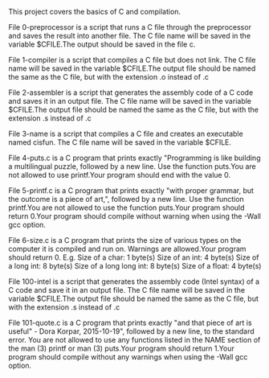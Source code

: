 This project covers the basics of C and compilation.

File 0-preprocessor is a script that runs a C file through the preprocessor and saves the result into another file.
The C file name will be saved in the variable $CFILE.The output should be saved in the file c.

File 1-compiler is a script that compiles a C file but does not link.
The C file name will be saved in the variable $CFILE.The output file should be named the same as the C file, but with the extension .o instead of .c

File 2-assembler is a script that generates the assembly code of a C code and saves it in an output file.
The C file name will be saved in the variable $CFILE.The output file should be named the same as the C file, but with the extension .s instead of .c

File 3-name is a script that compiles a C file and creates an executable named cisfun.
The C file name will be saved in the variable $CFILE.

File 4-puts.c is a C program that prints exactly "Programming is like building a multilingual puzzle, followed by a new line.
Use the function puts.You are not allowed to use printf.Your program should end with the value 0.

File 5-printf.c is a C program that prints exactly "with proper grammar, but the outcome is a piece of art,", followed by a new line.
Use the function printf.You are not allowed to use the function puts.Your program should return 0.Your program should compile without warning when using the -Wall gcc option.

File 6-size.c is a C program that prints the size of various types on the computer it is compiled and run on.
Warnings are allowed.Your program should return 0.
E.g.
Size of a char: 1 byte(s)
Size of an int: 4 byte(s)
Size of a long int: 8 byte(s)
Size of a long long int: 8 byte(s)
Size of a float: 4 byte(s)

File 100-intel is a script that generates the assembly code (Intel syntax) of a C code and save it in an output file.
The C file name will be saved in the variable $CFILE.The output file should be named the same as the C file, but with the extension .s instead of .c

File 101-quote.c is a C program that prints exactly "and that piece of art is useful" - Dora Korpar, 2015-10-19", followed by a new line, to the standard error.
You are not allowed to use any functions listed in the NAME section of the man (3) printf or man (3) puts.Your program should return 1.Your program should compile without any warnings when using the -Wall gcc option.
